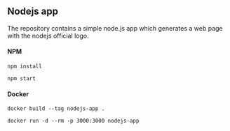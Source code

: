 ## Nodejs app
The repository contains a simple node.js app which generates a web page with the nodejs official logo.


#### NPM

`npm install`

`npm start`


#### Docker

`docker build --tag nodejs-app .`

`docker run -d --rm -p 3000:3000 nodejs-app`
